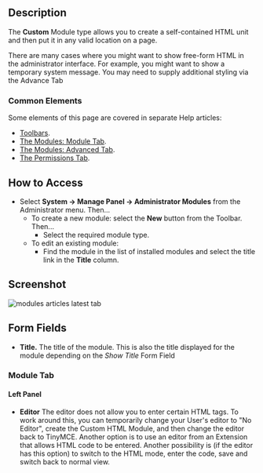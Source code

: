 <!-- Filename: Help4.x:Admin_Modules:_Custom / Display title: Modules: Custom -->

## Description

The **Custom** Module type allows you to create a self-contained HTML
unit and then put it in any valid location on a page.

There are many cases where you might want to show free-form HTML in the
administrator interface. For example, you might want to show a temporary
system message. You may need to supply additional styling via the
Advance Tab

### Common Elements

Some elements of this page are covered in separate Help articles:

* [Toolbars](jdocmanual?article=help/common-elements/toolbars).
* [The Modules: Module Tab](jdocmanual?article=help/modules/modules-module-tab).
* [The Modules: Advanced Tab](jdocmanual?article=help/modules/modules-advanced-tab).
* [The Permissions Tab](jdocmanual?article=help/common-elements/edit-permissions).

## How to Access

- Select **System → Manage Panel → Administrator Modules** from
  the Administrator menu. Then...
  - To create a new module: select the **New** button from the Toolbar.
    Then...
    - Select the required module type.
  - To edit an existing module:
    - Find the module in the list of installed modules and select the
      title link in the **Title** column.

## Screenshot

![modules articles latest tab](../../../en/images/modules-admin/modules-articles-latest-module-tab.png)

## Form Fields

- **Title.** The title of the module. This is also the title displayed
  for the module depending on the *Show Title* Form Field

### Module Tab

#### Left Panel

- **Editor** The editor does not allow you to enter certain HTML tags.
  To work around this, you can temporarily change your User's editor to
  "No Editor", create the Custom HTML Module, and then change the editor
  back to TinyMCE. Another option is to use an editor from an Extension
  that allows HTML code to be entered. Another possibility is (if the
  editor has this option) to switch to the HTML mode, enter the code,
  save and switch back to normal view.
